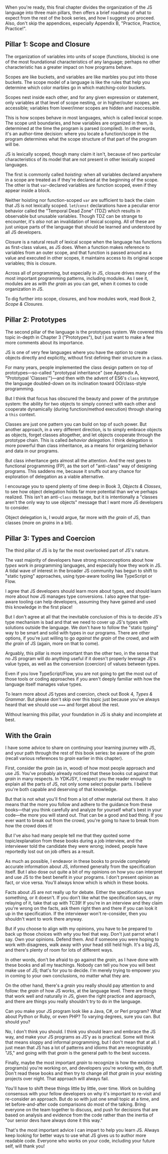 When you're ready, this final chapter divides the organization of the JS language into three main pillars, then offers a brief roadmap of what to expect from the rest of the book series, and how I suggest you proceed. Also, don't skip the appendices, especially Appendix B, "Practice, Practice, Practice!".

## Pillar 1: Scope and Closure

The organization of variables into units of scope (functions, blocks) is one of the most foundational characteristics of any language; perhaps no other characteristic has a greater impact on how programs behave.

Scopes are like buckets, and variables are like marbles you put into those buckets. The scope model of a language is like the rules that help you determine which color marbles go in which matching-color buckets.

Scopes nest inside each other, and for any given expression or statement, only variables at that level of scope nesting, or in higher/outer scopes, are accessible; variables from lower/inner scopes are hidden and inaccessible.

This is how scopes behave in most languages, which is called lexical scope. The scope unit boundaries, and how variables are organized in them, is determined at the time the program is parsed (compiled). In other words, it's an author-time decision: where you locate a function/scope in the program determines what the scope structure of that part of the program will be.

JS is lexically scoped, though many claim it isn't, because of two particular characteristics of its model that are not present in other lexically scoped languages.

The first is commonly called _hoisting_: when all variables declared anywhere in a scope are treated as if they're declared at the beginning of the scope. The other is that `var`-declared variables are function scoped, even if they appear inside a block.

Neither hoisting nor function-scoped `var` are sufficient to back the claim that JS is not lexically scoped. `let`/`const` declarations have a peculiar error behavior called the "Temporal Dead Zone" (TDZ) which results in observable but unusable variables. Though TDZ can be strange to encounter, it's _also_ not an invalidation of lexical scoping. All of these are just unique parts of the language that should be learned and understood by all JS developers.

Closure is a natural result of lexical scope when the language has functions as first-class values, as JS does. When a function makes reference to variables from an outer scope, and that function is passed around as a value and executed in other scopes, it maintains access to its original scope variables; this is closure.

Across all of programming, but especially in JS, closure drives many of the most important programming patterns, including modules. As I see it, modules are as _with the grain_ as you can get, when it comes to code organization in JS.

To dig further into scope, closures, and how modules work, read Book 2, _Scope & Closures_.

## Pillar 2: Prototypes

The second pillar of the language is the prototypes system. We covered this topic in-depth in Chapter 3 ("Prototypes"), but I just want to make a few more comments about its importance.

JS is one of very few languages where you have the option to create objects directly and explicitly, without first defining their structure in a class.

For many years, people implemented the class design pattern on top of prototypes—so-called "prototypal inheritance" (see Appendix A, "Prototypal 'Classes'")—and then with the advent of ES6's `class` keyword, the language doubled-down on its inclination toward OO/class-style programming.

But I think that focus has obscured the beauty and power of the prototype system: the ability for two objects to simply connect with each other and cooperate dynamically (during function/method execution) through sharing a `this` context.

Classes are just one pattern you can build on top of such power. But another approach, in a very different direction, is to simply embrace objects as objects, forget classes altogether, and let objects cooperate through the prototype chain. This is called _behavior delegation_. I think delegation is more powerful than class inheritance, as a means for organizing behavior and data in our programs.

But class inheritance gets almost all the attention. And the rest goes to functional programming (FP), as the sort of "anti-class" way of designing programs. This saddens me, because it snuffs out any chance for exploration of delegation as a viable alternative.

I encourage you to spend plenty of time deep in Book 3, _Objects & Classes_, to see how object delegation holds far more potential than we've perhaps realized. This isn't an anti-`class` message, but it is intentionally a "classes aren't the only way to use objects" message that I want more JS developers to consider.

Object delegation is, I would argue, far more _with the grain_ of JS, than classes (more on _grains_ in a bit).

## Pillar 3: Types and Coercion

The third pillar of JS is by far the most overlooked part of JS's nature.

The vast majority of developers have strong misconceptions about how _types_ work in programming languages, and especially how they work in JS. A tidal wave of interest in the broader JS community has begun to shift to "static typing" approaches, using type-aware tooling like TypeScript or Flow.

I agree that JS developers should learn more about types, and should learn more about how JS manages type conversions. I also agree that type-aware tooling can help developers, assuming they have gained and used this knowledge in the first place!

But I don't agree at all that the inevitable conclusion of this is to decide JS's type mechanism is bad and that we need to cover up JS's types with solutions outside the language. We don't have to follow the "static typing" way to be smart and solid with types in our programs. There are other options, if you're just willing to go _against the grain_ of the crowd, and _with the grain_ of JS (again, more on that to come).

Arguably, this pillar is more important than the other two, in the sense that no JS program will do anything useful if it doesn't properly leverage JS's value types, as well as the conversion (coercion) of values between types.

Even if you love TypeScript/Flow, you are not going to get the most out of those tools or coding approaches if you aren't deeply familiar with how the language itself manages value types.

To learn more about JS types and coercion, check out Book 4, _Types & Grammar_. But please don't skip over this topic just because you've always heard that we should use `===` and forget about the rest.

Without learning this pillar, your foundation in JS is shaky and incomplete at best.

## With the Grain

I have some advice to share on continuing your learning journey with JS, and your path through the rest of this book series: be aware of the _grain_ (recall various references to _grain_ earlier in this chapter).

First, consider the _grain_ (as in, wood) of how most people approach and use JS. You've probably already noticed that these books cut against that _grain_ in many respects. In YDKJSY, I respect you the reader enough to explain all the parts of JS, not only some select popular parts. I believe you're both capable and deserving of that knowledge.

But that is not what you'll find from a lot of other material out there. It also means that the more you follow and adhere to the guidance from these books—that you think carefully and analyze for yourself what's best in your code—the more you will stand out. That can be a good and bad thing. If you ever want to break out from the crowd, you're going to have to break from how the crowd does it!

But I've also had many people tell me that they quoted some topic/explanation from these books during a job interview, and the interviewer told the candidate they were wrong; indeed, people have reportedly lost out on job offers as a result.

As much as possible, I endeavor in these books to provide completely accurate information about JS, informed generally from the specification itself. But I also dose out quite a bit of my opinions on how you can interpret and use JS to the best benefit in your programs. I don't present opinion as fact, or vice versa. You'll always know which is which in these books.

Facts about JS are not really up for debate. Either the specification says something, or it doesn't. If you don't like what the specification says, or my relaying of it, take that up with TC39! If you're in an interview and they claim you're wrong on the facts, ask them right then and there if you can look it up in the specification. If the interviewer won't re-consider, then you shouldn't want to work there anyway.

But if you choose to align with my opinions, you have to be prepared to back up those choices with _why_ you feel that way. Don't just parrot what I say. Own your opinions. Defend them. And if someone you were hoping to work with disagrees, walk away with your head still held high. It's a big JS, and there's plenty of room for lots of different ways.

In other words, don't be afraid to go against the _grain_, as I have done with these books and all my teachings. Nobody can tell you how you will best make use of JS; that's for you to decide. I'm merely trying to empower you in coming to your own conclusions, no matter what they are.

On the other hand, there's a _grain_ you really should pay attention to and follow: the _grain_ of how JS works, at the language level. There are things that work well and naturally in JS, given the right practice and approach, and there are things you really shouldn't try to do in the language.

Can you make your JS program look like a Java, C#, or Perl program? What about Python or Ruby, or even PHP? To varying degrees, sure you can. But should you?

No, I don't think you should. I think you should learn and embrace the JS way, and make your JS programs as JS'y as is practical. Some will think that means sloppy and informal programming, but I don't mean that at all. I just mean that JS has a lot of patterns and idioms that are recognizably "JS," and going with that _grain_ is the general path to the best success.

Finally, maybe the most important _grain_ to recognize is how the existing program(s) you're working on, and developers you're working with, do stuff. Don't read these books and then try to change _all that grain_ in your existing projects over night. That approach will always fail.

You'll have to shift these things little by little, over time. Work on building consensus with your fellow developers on why it's important to re-visit and re-consider an approach. But do so with just one small topic at a time, and let before-and-after code comparisons do most of the talking. Bring everyone on the team together to discuss, and push for decisions that are based on analysis and evidence from the code rather than the inertia of "our senior devs have always done it this way."

That's the most important advice I can impart to help you learn JS. Always keep looking for better ways to use what JS gives us to author more readable code. Everyone who works on your code, including your future self, will thank you!
